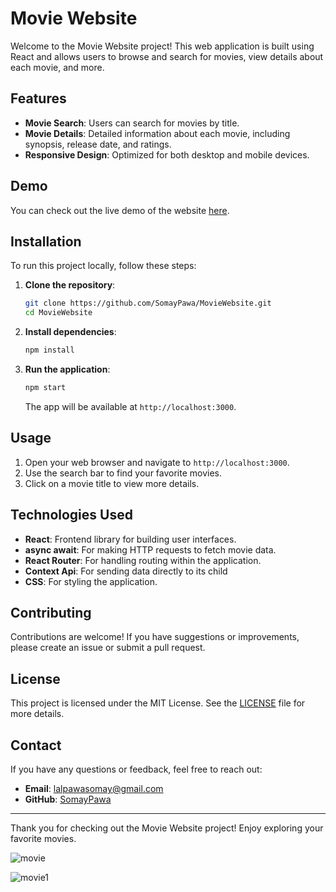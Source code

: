 # Movie Website

Welcome to the Movie Website project! This web application is built using React and allows users to browse and search for movies, view details about each movie, and more.

## Features

- **Movie Search**: Users can search for movies by title.
- **Movie Details**: Detailed information about each movie, including synopsis, release date, and ratings.
- **Responsive Design**: Optimized for both desktop and mobile devices.

## Demo

You can check out the live demo of the website [here](https://somaymoviewebsite.netlify.app/).

## Installation

To run this project locally, follow these steps:

1. **Clone the repository**:
    ```bash
    git clone https://github.com/SomayPawa/MovieWebsite.git
    cd MovieWebsite
    ```

2. **Install dependencies**:
    ```bash
    npm install
    ```

3. **Run the application**:
    ```bash
    npm start
    ```

   The app will be available at `http://localhost:3000`.

## Usage

1. Open your web browser and navigate to `http://localhost:3000`.
2. Use the search bar to find your favorite movies.
3. Click on a movie title to view more details.

## Technologies Used

- **React**: Frontend library for building user interfaces.
- **async await**: For making HTTP requests to fetch movie data.
- **React Router**: For handling routing within the application.
- **Context Api**: For sending data directly to its child
- **CSS**: For styling the application.

## Contributing

Contributions are welcome! If you have suggestions or improvements, please create an issue or submit a pull request.

## License

This project is licensed under the MIT License. See the [LICENSE](LICENSE) file for more details.

## Contact

If you have any questions or feedback, feel free to reach out:

- **Email**: lalpawasomay@gmail.com
- **GitHub**: [SomayPawa](https://github.com/SomayPawa)

---

Thank you for checking out the Movie Website project! Enjoy exploring your favorite movies.


![movie](https://github.com/SomayPawa/MovieWebsite/assets/93252032/14681e87-54f5-41b7-9a6a-47a7ea99ccb3)


![movie1](https://github.com/SomayPawa/MovieWebsite/assets/93252032/ab8e4316-5110-40d1-a239-51fef9afb12b)
